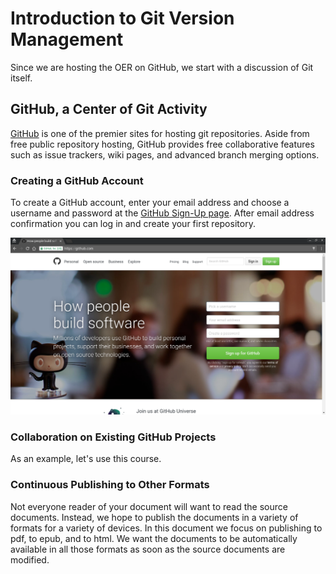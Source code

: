 # Introduction to Git Version Management

Since we are hosting the OER on GitHub, we start with a discussion of Git itself.

## GitHub, a Center of Git Activity

[GitHub][github] is one of the premier sites for hosting git repositories. Aside from free public repository hosting, GitHub provides free collaborative features such as issue trackers, wiki pages, and advanced branch merging options.

[github]: https://github.com/

### Creating a GitHub Account

To create a GitHub account, enter your email address and choose a username and password at the [GitHub Sign-Up page][github-join]. After email address confirmation you can log in and create your first repository.

[github-join]:https://github.com/join

![GitHub Join page](github-join.png)

### Collaboration on Existing GitHub Projects

As an example, let's use this course.

### Continuous Publishing to Other Formats

Not everyone reader of your document will want to read the source documents. Instead, we hope to publish the documents in a variety of formats for a variety of devices. In this document we focus on publishing to pdf, to epub, and to html. We want the documents to be automatically available in all those formats as soon as the source documents are modified.
